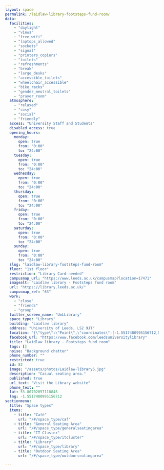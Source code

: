 ```yaml
---
layout: space
permalink: /laidlaw-library-footsteps-fund-room/
data:
  facilities:
    - "daylight"
    - "views"
    - "free_wifi"
    - "laptops_allowed"
    - "sockets"
    - "signal"
    - "printers_copiers"
    - "toilets"
    - "refreshments"
    - "break"
    - "large_desks"
    - "accessible_toilets"
    - "wheelchair_accessible"
    - "bike_racks"
    - "gender_neutral_toilets"
    - "prayer_room"
  atmosphere:
    - "relaxed"
    - "cosy"
    - "social"
    - "friendly"
  access: "University Staff and Students"
  disabled_access: true
  opening_hours:
    monday:
      open: true
      from: "0:00"
      to: "24:00"
    tuesday:
      open: true
      from: "0:00"
      to: "24:00"
    wednesday:
      open: true
      from: "0:00"
      to: "24:00"
    thursday:
      open: true
      from: "0:00"
      to: "24:00"
    friday:
      open: true
      from: "0:00"
      to: "24:00"
    saturday:
      open: true
      from: "0:00"
      to: "24:00"
    sunday:
      open: true
      from: "0:00"
      to: "24:00"
  slug: "laidlaw-library-footsteps-fund-room"
  floor: "1st floor"
  restriction: "Library Card needed"
  campusmap_url: "https://www.leeds.ac.uk/campusmap?location=17471"
  imagealt: "Laidlaw library - Footsteps fund room"
  url: "https://library.leeds.ac.uk/"
  campusmap_ref: "63"
  work:
    - "close"
    - "friends"
    - "group"
  twitter_screen_name: "UoLLibrary"
  space_type: "Library"
  building: "Laidlaw library"
  address: "University of Leeds, LS2 9JT"
  location: "{\"type\":\"Point\",\"coordinates\":[-1.5517480995156712,53.80702057118846]}"
  facebook_url: "https://www.facebook.com/leedsuniversitylibrary"
  title: "Laidlaw library - Footsteps fund room"
  tags: []
  noise: "Background chatter"
  phone_number: ""
  restricted: true
  id: 82
  image: "/assets/photos/Laidlaw-library5.jpg"
  description: "Casual seating area."
  published: true
  url_text: "Visit the Library website"
  phone_text: ""
  lat: 53.80702057118846
  lng: -1.5517480995156712
sectionmenu:
  title: "Space types"
  items:
    - title: "Café"
      url: "/#/space_type/caf"
    - title: "General Seating Area"
      url: "/#/space_type/generalseatingarea"
    - title: "IT Cluster"
      url: "/#/space_type/itcluster"
    - title: "Library"
      url: "/#/space_type/library"
    - title: "Outdoor Seating Area"
      url: "/#/space_type/outdoorseatingarea"

---
```


